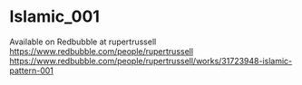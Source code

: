 # Islamic_001
Available on Redbubble at rupertrussell https://www.redbubble.com/people/rupertrussell
https://www.redbubble.com/people/rupertrussell/works/31723948-islamic-pattern-001

